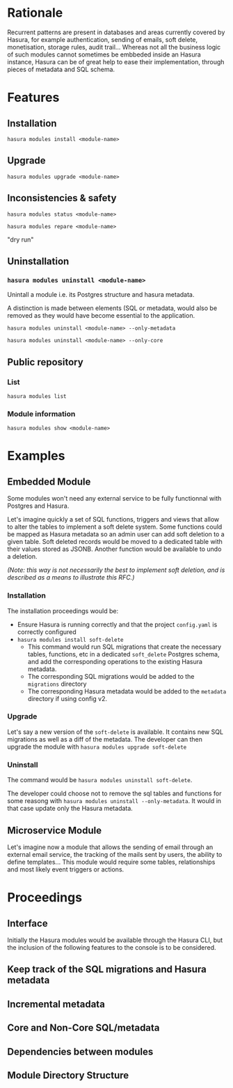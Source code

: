 # Rationale

Recurrent patterns are present in databases and areas currently covered by Hasura, for example authentication, sending of emails, soft delete, monetisation, storage rules, audit trail...
Whereas not all the business logic of such modules cannot sometimes be embbeded inside an Hasura instance, Hasura can be of great help to ease their implementation, through pieces of metadata and SQL schema.

# Features

## Installation

`hasura modules install <module-name>`

## Upgrade

`hasura modules upgrade <module-name>`

## Inconsistencies & safety

`hasura modules status <module-name>`

`hasura modules repare <module-name>`

"dry run"

## Uninstallation

### `hasura modules uninstall <module-name>`

Unintall a module i.e. its Postgres structure and hasura metadata.

A distinction is made between elements (SQL or metadata, would also be removed as they would have become essential to the application.

`hasura modules uninstall <module-name> --only-metadata`

`hasura modules uninstall <module-name> --only-core`

## Public repository

### List

`hasura modules list`

### Module information

`hasura modules show <module-name>`

<!-- ## Contributions -->

# Examples

## Embedded Module

Some modules won't need any external service to be fully functionnal with Postgres and Hasura.

Let's imagine quickly a set of SQL functions, triggers and views that allow to alter the tables to implement a soft delete system. Some functions could be mapped as Hasura metadata so an admin user can add soft deletion to a given table. Soft deleted records would be moved to a dedicated table with their values stored as JSONB.
Another function would be available to undo a deletion.

_(Note: this way is not necessarily the best to implement soft deletion, and is described as a means to illustrate this RFC.)_

### Installation

The installation proceedings would be:

- Ensure Hasura is running correctly and that the project `config.yaml` is correctly configured
- `hasura modules install soft-delete`
  - This command would run SQL migrations that create the necessary tables, functions, etc in a dedicated `soft_delete` Postgres schema, and add the corresponding operations to the existing Hasura metadata.
  - The corresponding SQL migrations would be added to the `migrations` directory
  - The corresponding Hasura metadata would be added to the `metadata` directory if using config v2.

### Upgrade

Let's say a new version of the `soft-delete` is available. It contains new SQL migrations as well as a diff of the metadata. The developer can then upgrade the module with `hasura modules upgrade soft-delete`

### Uninstall

The command would be `hasura modules uninstall soft-delete`.

The developer could choose not to remove the sql tables and functions for some reasong with `hasura modules uninstall --only-metadata`. It would in that case update only the Hasura metadata.

## Microservice Module

Let's imagine now a module that allows the sending of email through an external email service, the tracking of the mails sent by users, the ability to define templates... This module would require some tables, relationships and most likely event triggers or actions.

# Proceedings

## Interface

Initially the Hasura modules would be available through the Hasura CLI, but the inclusion of the following features to the console is to be considered.

## Keep track of the SQL migrations and Hasura metadata

## Incremental metadata

## Core and Non-Core SQL/metadata

## Dependencies between modules

## Module Directory Structure
